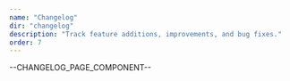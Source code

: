 ```yaml
---
name: "Changelog"
dir: "changelog"
description: "Track feature additions, improvements, and bug fixes."
order: 7
---
```


--CHANGELOG_PAGE_COMPONENT--
